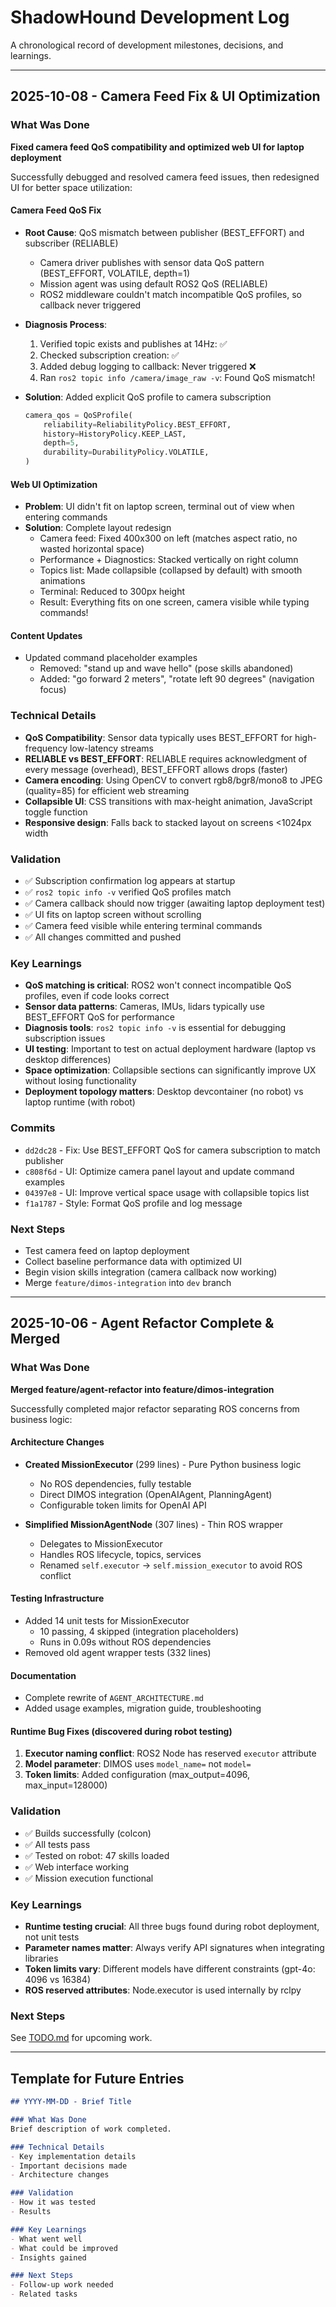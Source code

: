# ShadowHound Development Log

A chronological record of development milestones, decisions, and learnings.

---

## 2025-10-08 - Camera Feed Fix & UI Optimization

### What Was Done
**Fixed camera feed QoS compatibility and optimized web UI for laptop deployment**

Successfully debugged and resolved camera feed issues, then redesigned UI for better space utilization:

#### Camera Feed QoS Fix
- **Root Cause**: QoS mismatch between publisher (BEST_EFFORT) and subscriber (RELIABLE)
  - Camera driver publishes with sensor data QoS pattern (BEST_EFFORT, VOLATILE, depth=1)
  - Mission agent was using default ROS2 QoS (RELIABLE)
  - ROS2 middleware couldn't match incompatible QoS profiles, so callback never triggered
  
- **Diagnosis Process**:
  1. Verified topic exists and publishes at 14Hz: ✅
  2. Checked subscription creation: ✅
  3. Added debug logging to callback: Never triggered ❌
  4. Ran `ros2 topic info /camera/image_raw -v`: Found QoS mismatch!
  
- **Solution**: Added explicit QoS profile to camera subscription
  ```python
  camera_qos = QoSProfile(
      reliability=ReliabilityPolicy.BEST_EFFORT,
      history=HistoryPolicy.KEEP_LAST,
      depth=5,
      durability=DurabilityPolicy.VOLATILE,
  )
  ```

#### Web UI Optimization
- **Problem**: UI didn't fit on laptop screen, terminal out of view when entering commands
- **Solution**: Complete layout redesign
  - Camera feed: Fixed 400x300 on left (matches aspect ratio, no wasted horizontal space)
  - Performance + Diagnostics: Stacked vertically on right column
  - Topics list: Made collapsible (collapsed by default) with smooth animations
  - Terminal: Reduced to 300px height
  - Result: Everything fits on one screen, camera visible while typing commands!

#### Content Updates
- Updated command placeholder examples
  - Removed: "stand up and wave hello" (pose skills abandoned)
  - Added: "go forward 2 meters", "rotate left 90 degrees" (navigation focus)

### Technical Details
- **QoS Compatibility**: Sensor data typically uses BEST_EFFORT for high-frequency low-latency streams
- **RELIABLE vs BEST_EFFORT**: RELIABLE requires acknowledgment of every message (overhead), BEST_EFFORT allows drops (faster)
- **Camera encoding**: Using OpenCV to convert rgb8/bgr8/mono8 to JPEG (quality=85) for efficient web streaming
- **Collapsible UI**: CSS transitions with max-height animation, JavaScript toggle function
- **Responsive design**: Falls back to stacked layout on screens <1024px width

### Validation
- ✅ Subscription confirmation log appears at startup
- ✅ `ros2 topic info -v` verified QoS profiles match
- ✅ Camera callback should now trigger (awaiting laptop deployment test)
- ✅ UI fits on laptop screen without scrolling
- ✅ Camera feed visible while entering terminal commands
- ✅ All changes committed and pushed

### Key Learnings
- **QoS matching is critical**: ROS2 won't connect incompatible QoS profiles, even if code looks correct
- **Sensor data patterns**: Cameras, IMUs, lidars typically use BEST_EFFORT QoS for performance
- **Diagnosis tools**: `ros2 topic info -v` is essential for debugging subscription issues
- **UI testing**: Important to test on actual deployment hardware (laptop vs desktop differences)
- **Space optimization**: Collapsible sections can significantly improve UX without losing functionality
- **Deployment topology matters**: Desktop devcontainer (no robot) vs laptop runtime (with robot)

### Commits
- `dd2dc28` - Fix: Use BEST_EFFORT QoS for camera subscription to match publisher
- `c808f6d` - UI: Optimize camera panel layout and update command examples
- `04397e8` - UI: Improve vertical space usage with collapsible topics list
- `f1a1787` - Style: Format QoS profile and log message

### Next Steps
- Test camera feed on laptop deployment
- Collect baseline performance data with optimized UI
- Begin vision skills integration (camera callback now working)
- Merge `feature/dimos-integration` into `dev` branch

---

## 2025-10-06 - Agent Refactor Complete & Merged

### What Was Done
**Merged feature/agent-refactor into feature/dimos-integration**

Successfully completed major refactor separating ROS concerns from business logic:

#### Architecture Changes
- **Created MissionExecutor** (299 lines) - Pure Python business logic
  - No ROS dependencies, fully testable
  - Direct DIMOS integration (OpenAIAgent, PlanningAgent)
  - Configurable token limits for OpenAI API
  
- **Simplified MissionAgentNode** (307 lines) - Thin ROS wrapper
  - Delegates to MissionExecutor
  - Handles ROS lifecycle, topics, services
  - Renamed `self.executor` → `self.mission_executor` to avoid ROS conflict

#### Testing Infrastructure
- Added 14 unit tests for MissionExecutor
  - 10 passing, 4 skipped (integration placeholders)
  - Runs in 0.09s without ROS dependencies
- Removed old agent wrapper tests (332 lines)

#### Documentation
- Complete rewrite of `AGENT_ARCHITECTURE.md`
- Added usage examples, migration guide, troubleshooting

#### Runtime Bug Fixes (discovered during robot testing)
1. **Executor naming conflict**: ROS2 Node has reserved `executor` attribute
2. **Model parameter**: DIMOS uses `model_name=` not `model=`
3. **Token limits**: Added configuration (max_output=4096, max_input=128000)

### Validation
- ✅ Builds successfully (colcon)
- ✅ All tests pass
- ✅ Tested on robot: 47 skills loaded
- ✅ Web interface working
- ✅ Mission execution functional

### Key Learnings
- **Runtime testing crucial**: All three bugs found during robot deployment, not unit tests
- **Parameter names matter**: Always verify API signatures when integrating libraries
- **Token limits vary**: Different models have different constraints (gpt-4o: 4096 vs 16384)
- **ROS reserved attributes**: Node.executor is used internally by rclpy

### Next Steps
See [TODO.md](./TODO.md) for upcoming work.

---

## Template for Future Entries

```markdown
## YYYY-MM-DD - Brief Title

### What Was Done
Brief description of work completed.

### Technical Details
- Key implementation details
- Important decisions made
- Architecture changes

### Validation
- How it was tested
- Results

### Key Learnings
- What went well
- What could be improved
- Insights gained

### Next Steps
- Follow-up work needed
- Related tasks
```

